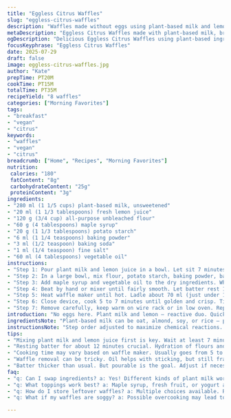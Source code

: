 ```yaml
---
title: "Eggless Citrus Waffles"
slug: "eggless-citrus-waffles"
description: "Waffles made without eggs using plant-based milk and lemon juice to activate leavening. Fluffy, slightly tangy, lightly sweetened batter with cornstarch and baking powder for structure. Oil for moisture, cassonade adds depth. Adjusted quantities and timing for texture variation. Two ingredients swapped: brown sugar replaced by maple syrup, corn starch replaced by potato starch. Cooking time slightly longer for crisp edges. Basic recipe for 8 waffles, scalable. No nuts, no eggs, vegetarian friendly. Simple process split between resting batter and cooking in waffle maker."
metaDescription: "Eggless Citrus Waffles made with plant-based milk, brightened by lemon juice. Enjoy fluffy texture, suitable for vegans and allergy-friendly."
ogDescription: "Delicious Eggless Citrus Waffles using plant-based ingredients. Simple recipe yields fluffy treats, perfect for breakfast or snack time."
focusKeyphrase: "Eggless Citrus Waffles"
date: 2025-07-29
draft: false
image: eggless-citrus-waffles.jpg
author: "Kate"
prepTime: PT20M
cookTime: PT15M
totalTime: PT35M
recipeYield: "8 waffles"
categories: ["Morning Favorites"]
tags:
- "breakfast"
- "vegan"
- "citrus"
keywords:
- "waffles"
- "vegan"
- "citrus"
breadcrumb: ["Home", "Recipes", "Morning Favorites"]
nutrition: 
 calories: "180"
 fatContent: "8g"
 carbohydrateContent: "25g"
 proteinContent: "3g"
ingredients:
- "280 ml (1 1/5 cups) plant-based milk, unsweetened"
- "20 ml (1 1/3 tablespoons) fresh lemon juice"
- "120 g (3/4 cup) all-purpose unbleached flour"
- "60 g (4 tablespoons) maple syrup"
- "20 g (1 1/3 tablespoons) potato starch"
- "6 ml (1 1/4 teaspoons) baking powder"
- "3 ml (1/2 teaspoon) baking soda"
- "1 ml (1/4 teaspoon) fine salt"
- "60 ml (4 tablespoons) vegetable oil"
instructions:
- "Step 1: Pour plant milk and lemon juice in a bowl. Let sit 7 minutes to curdle slightly."
- "Step 2: In a large bowl, mix flour, potato starch, baking powder, baking soda and salt thoroughly."
- "Step 3: Add maple syrup and vegetable oil to the dry ingredients. Whisk the milk mixture into the bowl slowly."
- "Step 4: Beat by hand or mixer until fairly smooth. Let batter rest 12 minutes."
- "Step 5: Heat waffle maker until hot. Ladle about 70 ml (just under 1/3 cup) of batter into each cavity."
- "Step 6: Close device, cook 5 to 7 minutes until golden and crisp. Timing depends on your waffle iron."
- "Step 7: Remove carefully, keep warm on wire rack or in low oven. Repeat until all batter used."
introduction: "No eggs here. Plant milk and lemon — reactive duo. Quick acid-base reaction inside batter. Maple syrup swapped in for brown sugar — smoother sweetness, subtle maple notes. Potato starch instead of corn starch — finer texture, slightly different binding. Batter thick but pourable. Resting important. Allows flours and starches to hydrate. Air bubbles develop for lifts. 7 minutes on milk-acid step, 12 minutes post mixing. Waffles crisp at edges, tender inside. Cooking time a bit longer for golden color. Oil keeps them moist, no eggs needed to bind. Good for vegans, allergy-friendly too. 8 waffles, snack size, serve warm or toasted later. Meal or dessert depending on toppings. Simple, quick, tweak ingredients as you want. Jump in. No fuss."
ingredientsNote: "Plant-based milk can be oat, almond, soy, or rice — pick unsweetened versions to control sugar. Lemon juice must be freshly squeezed to activate baking soda. Maple syrup replaces brown sugar: adds moisture, a little thinner consistency. Potato starch turns out less gummy than corn starch when baked. Measure oil carefully, it’s key for texture and moisture. Flour should be unbleached all-purpose for better flavor. Baking powder and soda balance gives lift and browning. Salt enhances flavor subtly in this sweet batter. The quantities shifted slightly from original to test how waffles behave with maple and potato starch. You might want to experiment with milk type for taste preferences. Resting times lengthened to let starches fully absorb liquid, enabling better texture development."
instructionsNote: "Step order adjusted to maximize chemical reactions. Letting milk and lemon stand first initiates curdling. Adding wet ingredients last avoids overworking batter, reduces gluten development for more tender waffles. Whisking speed moderate—don't overmix, lumps okay but no flour pockets. Longer resting after mixing needed to hydrate flour and starch — critical for waffle structure. Waffle iron preheated fully to get immediate sizzle and crisp edges. Pour measure slightly increased to accommodate slightly thinner batter due to maple syrup versus granulated sugar. Cooking time extended 1-2 minutes more than standard because sugar form changed and starch swap affecting browning rate. Use gentle removal - oil keeps batter from sticking but still fragile. Keep hot waffles on wire rack to avoid soggy bottoms from steam condensation. Recipe designed flexible enough for toppings, sweet or savory."
tips:
- "Mixing plant milk and lemon juice first is key. Wait at least 7 minutes. This helps activate leavening. Curdling important for texture. Non-dairy options work. Don't skip this step."
- "Resting batter for about 12 minutes crucial. Hydration of flours and starches helps air bubbles form. Optimal lift results from this. It’s easy to skip but essential for fluff. Just let it sit."
- "Cooking time may vary based on waffle maker. Usually goes from 5 to 7 minutes. Look for golden and crisp. Check frequently towards end. Each device differs, adjust as needed."
- "Waffle removal can be tricky. Oil helps with sticking, but still fragile. Use a gentle touch when taking them out. Place on wire rack to avoid soggy bottoms from steam."
- "Batter thicker than usual. But pourable is the goal. Adjust if necessary with milk. Want to ensure good texture. Experiment with liquid amounts for your preferred consistency."
faq:
- "q: Can I swap ingredients? a: Yes! Different kinds of plant milk work. Oat, almond, or soy. They alter taste but still work. Check for unsweetened versions."
- "q: What toppings work best? a: Maple syrup, fresh fruit, or yogurt are great. Customize as desired. Sweet or savory options viable too. Nutrition stays intact."
- "q: How do I store leftover waffles? a: Multiple choices available. Refrigerate for a few days. Or freeze for longer. Reheat in toaster or oven. Maintain crispiness without loss."
- "q: What if my waffles are soggy? a: Possible overcooking may lead to this. Or steam condensation during storage. Always place on racks after cooking. Keep moisture at bay."

---
```

